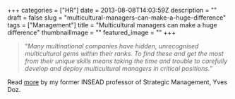 +++
categories = ["HR"]
date = 2013-08-08T14:03:59Z
description = ""
draft = false
slug = "multicultural-managers-can-make-a-huge-difference"
tags = ["Management"]
title = "Multicultural managers can make a huge difference"
thumbnailImage = ""
featured_image = ""
+++


>“*Many multinational companies have hidden, unrecognised multicultural gems within their ranks. To find these and get the most from their unique skills means taking the time and trouble to carefully develop and deploy multicultural managers in critical positions.*” 

Read [more](http://www.forbes.com/sites/insead/2013/08/01/the-rise-of-multicultural-managers/?goback=.gde_4286141_member_263892622 "moer") by my former INSEAD professor of Strategic Management, Yves Doz.

